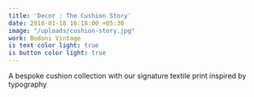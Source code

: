 ```yaml
---
title: 'Decor : The Cushion Story'
date: 2018-01-18 16:18:00 +05:30
image: "/uploads/cushion-story.jpg"
work: Bodoni Vintage
is text color light: true
is button color light: true
---
```


A bespoke cushion collection with our signature textile print inspired by typography